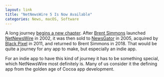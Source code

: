 ```yaml
---
layout: link
title: "NetNewsWire 5 Is Now Available"
categories: News, macOS, Software
---
```


A long journey [begins a new chapter](https://inessential.com/2019/08/26/netnewswire_5_0_now_available). After [Brent Simmons](https://inessential.com/) launched [NetNewsWire](https://ranchero.com/netnewswire/) in 2002, it was then sold to [NewsGator](https://en.wikipedia.org/wiki/Sitrion) in 2005, acquired by [Black Pixel](https://blackpixel.com/) in 2011, and returned to Brent Simmons in 2018. That would be quite a journey for any app to make, but especially an indie app.

For an indie app to have this kind of journey it has to be something special, which NetNewsWire most definitely is. Many of us consider it the defining app from the golden age of Cocoa app development.

